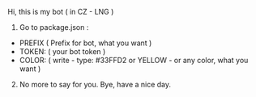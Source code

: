 Hi, this is my bot ( in CZ - LNG ) 

1. Go to package.json :

- PREFIX ( Prefix for bot, what you want )
- TOKEN: ( your bot token )
- COLOR: ( write - type: #33FFD2 or YELLOW - or any color, what you want )

2. No more to say for you. Bye, have a nice day.
